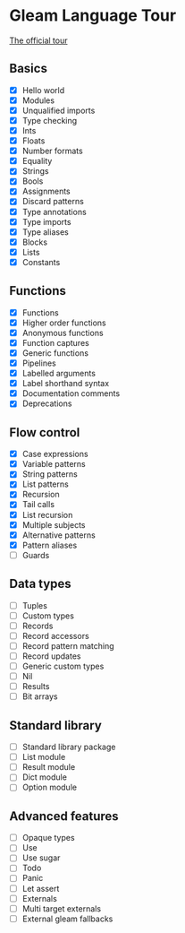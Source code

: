 # Gleam Language Tour

[The official tour](https://tour.gleam.run/table-of-contents/)

## Basics

- [x] Hello world
- [x] Modules
- [x] Unqualified imports
- [x] Type checking
- [x] Ints
- [x] Floats
- [x] Number formats
- [x] Equality
- [x] Strings
- [x] Bools
- [x] Assignments
- [x] Discard patterns
- [x] Type annotations
- [x] Type imports
- [x] Type aliases
- [x] Blocks
- [x] Lists
- [x] Constants

## Functions

- [x] Functions
- [x] Higher order functions
- [x] Anonymous functions
- [x] Function captures
- [x] Generic functions
- [x] Pipelines
- [x] Labelled arguments
- [x] Label shorthand syntax
- [x] Documentation comments
- [x] Deprecations

## Flow control

- [x] Case expressions
- [x] Variable patterns
- [x] String patterns
- [x] List patterns
- [x] Recursion
- [x] Tail calls
- [x] List recursion
- [x] Multiple subjects
- [x] Alternative patterns
- [x] Pattern aliases
- [ ] Guards

## Data types

- [ ] Tuples
- [ ] Custom types
- [ ] Records
- [ ] Record accessors
- [ ] Record pattern matching
- [ ] Record updates
- [ ] Generic custom types
- [ ] Nil
- [ ] Results
- [ ] Bit arrays

## Standard library

- [ ] Standard library package
- [ ] List module
- [ ] Result module
- [ ] Dict module
- [ ] Option module

## Advanced features

- [ ] Opaque types
- [ ] Use
- [ ] Use sugar
- [ ] Todo
- [ ] Panic
- [ ] Let assert
- [ ] Externals
- [ ] Multi target externals
- [ ] External gleam fallbacks
